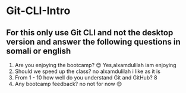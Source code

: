 # Git-CLI-Intro

## For this only use Git CLI and not the desktop version and answer the following questions in somali or english

1. Are you enjoying the bootcamp? 😊
Yes,alxamdulilah iam enjoying 
2. Should we speed up the class?
no alxamdulilah i like as it is 
3. From 1 - 10 how well do you understand Git and GitHub?
8
4. Any bootcamp feedback?
no not for now 😊